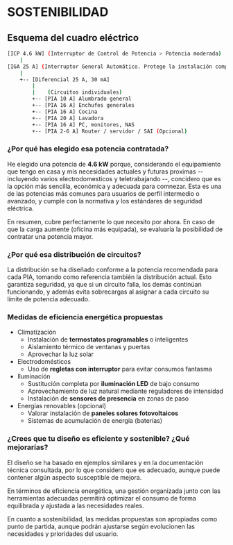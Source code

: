 # SOSTENIBILIDAD

## Esquema del cuadro eléctrico

```bash
[ICP 4.6 kW] (Interruptor de Control de Potencia > Potencia moderada)  
    |  
[IGA 25 A] (Interruptor General Automático. Protege la instalación completa)  
    |  
    +-- [Diferencial 25 A, 30 mA]  
        |  
        |    (Circuitos individuales)  
        +-- [PIA 10 A] Alumbrado general  
        +-- [PIA 16 A] Enchufes generales  
        +-- [PIA 16 A] Cocina  
        +-- [PIA 20 A] Lavadora  
        +-- [PIA 16 A] PC, monitores, NAS  
        +-- [PIA 2-6 A] Router / servidor / SAI (Opcional)
```

### ¿Por qué has elegido esa potencia contratada?

He elegido una potencia de **4.6 kW** porque, considerando el equipamiento que tengo en casa y mis necesidades actuales y futuras proximas --incluyendo varios electrodomesticos y teletrabajando --, concidero que es la opción más sencilla, económica y adecuada para comnezar. Esta es una de las potencias más comunes para usuarios de perfil intermedio o avanzado, y cumple con la normativa y los estándares de seguridad eléctrica.

En resumen, cubre perfectamente lo que necesito por ahora. En caso de que la carga aumente (oficina más equipada), se evaluaría la posibilidad de contratar una potencia mayor.

### ¿Por qué esa distribución de circuitos?

La distribución se ha diseñado conforme a la potencia recomendada para cada PIA, tomando como referencia también la distribución actual. Esto garantiza seguridad, ya que si un circuito falla, los demás continúan funcionando, y además evita sobrecargas al asignar a cada circuito su límite de potencia adecuado.

### Medidas de eficiencia energética propuestas

- Climatización
  - Instalación de **termostatos programables** o inteligentes
  - Aislamiento térmico de ventanas y puertas
  - Aprovechar la luz solar
- Electrodomésticos
  - Uso de **regletas con interruptor** para evitar consumos fantasma
- Iluminación
  - Sustitución completa por **iluminación LED** de bajo consumo
  - Aprovechamiento de luz natural mediante reguladores de intensidad
  - Instalación de **sensores de presencia** en zonas de paso
- Energías renovables (opcional)
  - Valorar instalación de **paneles solares fotovoltaicos**
  - Sistemas de acumulación de energía (baterías)

### ¿Crees que tu diseño es eficiente y sostenible? ¿Qué mejorarías?

El diseño se ha basado en ejemplos similares y en la documentación técnica consultada, por lo que considero que es adecuado, aunque puede contener algún aspecto susceptible de mejora.

En términos de eficiencia energética, una gestión organizada junto con las herramientas adecuadas permitirá optimizar el consumo de forma equilibrada y ajustada a las necesidades reales.

En cuanto a sostenibilidad, las medidas propuestas son apropiadas como punto de partida, aunque podrán ajustarse según evolucionen las necesidades y prioridades del usuario.
